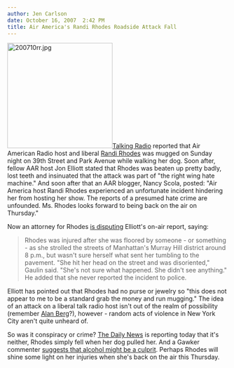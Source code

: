 ```yaml
---
author: Jen Carlson
date: October 16, 2007  2:42 PM
title: Air America's Randi Rhodes Roadside Attack Fall
---
```


<p><img alt="200710rr.jpg" src="https://web.archive.org/web/20120602121032im_/http://gothamist.com/attachments/arts_jen/200710rr.jpg" width="240" height="240" class="right"><a href="https://web.archive.org/web/20120602121032/http://talkingradio.blogspot.com/2007/10/randi-rhodes-is-victim-of-violent.html">Talking Radio</a> reported that Air American Radio host and liberal <a href="https://web.archive.org/web/20120602121032/http://www.therandirhodesshow.com/">Randi Rhodes</a> was mugged on Sunday night on 39th Street and Park Avenue while walking her dog. Soon after, fellow AAR host Jon Elliott stated that Rhodes was beaten up pretty badly, lost teeth and insinuated that the attack was part of &quot;the right wing hate machine.&quot; And soon after that an AAR blogger, Nancy Scola, posted: &quot;Air America host Randi Rhodes experienced an unfortunate incident hindering her from hosting her show. The reports of a presumed hate crime are unfounded. Ms. Rhodes looks forward to being back on the air on Thursday.&quot; </p>

<p>Now an attorney for Rhodes <a href="https://web.archive.org/web/20120602121032/http://www.newsday.com/news/local/wire/newyork/ny-bc-ny--people-randirhode1016oct16,0,7372381.story">is disputing</a> Elliott&apos;s on-air report, saying:</p><blockquote>Rhodes was injured after she was floored by someone - or something - as she strolled the streets of Manhattan&apos;s Murray Hill district around 8 p.m., but wasn&apos;t sure herself what sent her tumbling to the pavement. &quot;She hit her head on the street and was disoriented,&quot; Gaulin said. &quot;She&apos;s not sure what happened. She didn&apos;t see anything.&quot; He added that she never reported the incident to police.</blockquote>Elliott has pointed out that Rhodes had no purse or jewelry so &quot;this does not appear to me to be a standard grab the money and run mugging.&quot; The idea of an attack on a liberal talk radio host isn&apos;t out of the realm of possibility (remember <a href="https://web.archive.org/web/20120602121032/http://www.wfmu.org/LCD/GreatDJ/berg.html">Alan Berg</a>?), however - random acts of violence in New York City aren&apos;t quite unheard of. <p></p>

<p>So was it conspiracy or crime? <a href="https://web.archive.org/web/20120602121032/http://www.nydailynews.com/news/2007/10/16/2007-10-16_air_america_host_randi_rhodes_wasnt_mugg.html">The Daily News</a> is reporting today that it&apos;s neither, Rhodes simply fell when her dog pulled her.  And a Gawker commenter <a href="https://web.archive.org/web/20120602121032/http://gawker.com/news/developing/was-talk-show-host-randi-rhodes-jumped-by-14-ketel-ones-311453.php">suggests that alcohol might be a culprit</a>.  Perhaps Rhodes will shine some light on her injuries when she&apos;s back on the air this Thursday. <br>
</p>